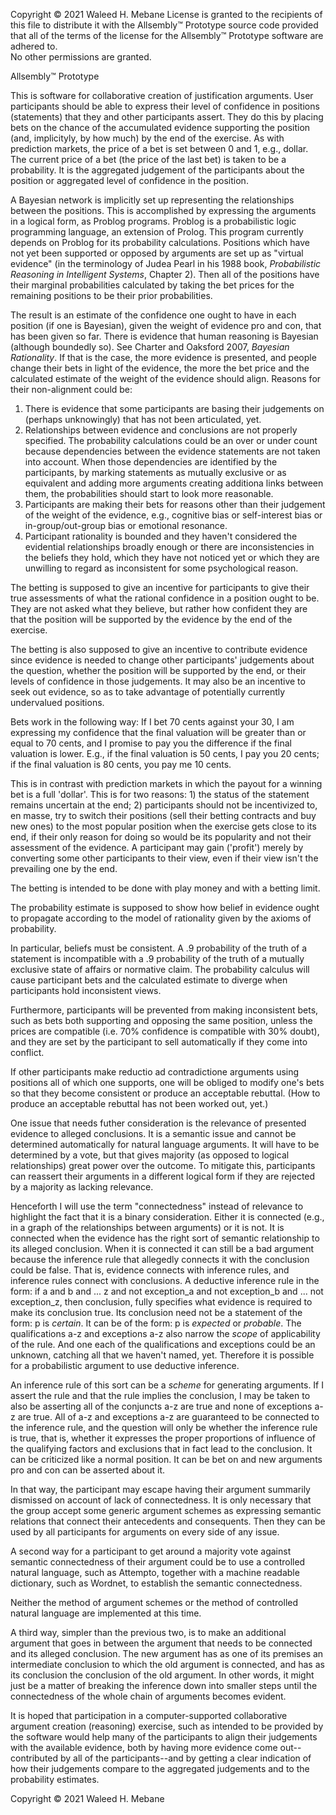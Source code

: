 Copyright © 2021 Waleed H. Mebane
License is granted to the recipients of this file to distribute it with
the Allsembly™ Prototype source code provided that all of the terms of
the license for the Allsembly™ Prototype software are adhered to.  
No other permissions are granted.

Allsembly™ Prototype

This is software for collaborative creation of justification arguments.
User participants should be able to express their level of confidence in 
positions (statements) that they and other participants assert.
They do this by placing bets on the chance of the accumulated evidence
supporting the position (and, implicityly, by how much) by the end of the exercise.
As with prediction markets, the price of a bet is set between 0 and 1, e.g.,
dollar.  The current price of a bet (the price of the last bet) is 
taken to be a probability.  It is the aggregated judgement of the 
participants about the position or aggregated level of confidence in the
position.

A Bayesian network is implicitly set up representing the relationships
between the positions.  This is accomplished by expressing the arguments
in a logical form, as Problog programs.  Problog is a probabilistic logic
programming language, an extension of Prolog.  This program currently
depends on Problog for its probability calculations.  Positions which
have not yet been supported or opposed by arguments are set up as
"virtual evidence" (in the terminology of Judea Pearl in his 1988 book, _Probabilistic Reasoning in Intelligent Systems_, Chapter 2).
Then all of the positions have their marginal probabilities calculated
by taking the bet prices for the remaining positions to be their prior probabilities.

The result is an estimate of the confidence one ought to have in each
position (if one is Bayesian), given the weight of evidence pro and con, 
that has been given so far.
There is evidence that human reasoning is Bayesian (although boundedly so).
See Charter and Oaksford 2007, _Bayesian Rationality_.  If that is the case, 
the more evidence is presented, and people change their bets in light of the
evidence, the more the bet price and the calculated estimate of the weight
of the evidence should align.
Reasons for their non-alignment could be:
1) There is evidence that some participants are basing their judgements on
(perhaps unknowingly) that has not been articulated, yet.
2) Relationships between evidence and conclusions are not properly
specified.  The probability calculations could be an over or under count
because dependencies between the evidence statements are not taken into 
account.  When those dependencies are identified by the participants, by
marking statements as mutually exclusive or as equivalent and adding
more arguments creating additiona links between them, the probabilities
should start to look more reasonable.
3) Participants are making their bets for reasons other than their judgement
of the weight of the evidence, e.g., cognitive bias or self-interest bias or
in-group/out-group bias or emotional resonance.
4) Participant rationality is bounded and they haven't considered the
evidential relationships broadly enough or there are inconsistencies in
the beliefs they hold, which they have not noticed yet or which they are
unwilling to regard as inconsistent for some psychological reason.

The betting is supposed to give an incentive for participants to give their
true assessments of what the rational confidence in a position ought to be.
They are not asked what they believe, but rather how confident they are that
the position will be supported by the evidence by the end of the exercise.

The betting is also supposed to give an incentive to contribute evidence
since evidence is needed to change other participants' judgements about
the question, whether the position will be supported by the end, or their
levels of confidence in those judgements.  It may also be an incentive to
seek out evidence, so as to take advantage of potentially currently
undervalued positions.

Bets work in the following way:
If I bet 70 cents against your 30, I am expressing my confidence that the final valuation will be greater than or equal to 70 cents, and I promise to pay you the difference if the final valuation is lower.
E.g., if the final valuation is 50 cents, I pay you 20 cents; if the final valuation is 80 cents, you pay me 10 cents.

This is in contrast with prediction markets in which the payout for a winning
bet is a full 'dollar'.  This is for two reasons:  1) the status of the 
statement remains uncertain at the end; 2) participants should not be
incentivized to, en masse, try to switch their positions (sell their betting
contracts and buy new ones) to the most popular position when the exercise
gets close to its end, if their only reason for doing so would be its
popularity and not their assessment of the evidence.  A participant may
gain ('profit') merely by converting some other participants to their view, 
even if their view isn't the prevailing one by the end.

The betting is intended to be done with play money and with a betting limit.

The probability estimate is supposed to show how belief in evidence ought to
propagate according to the model of rationality given by the axioms of 
probability.

In particular, beliefs must be consistent.  A .9 probability of the truth
of a statement is incompatible with a .9 probability of the truth of
a mutually exclusive state of affairs or normative claim.  The probability
calculus will cause participant bets and the calculated estimate to
diverge when participants hold inconsistent views.

Furthermore, participants will be prevented from making inconsistent bets,
such as bets both supporting and opposing the same position, unless the
prices are compatible (i.e. 70% confidence is compatible with 30% doubt),
and they are set by the participant to sell automatically if they come 
into conflict.

If other participants make reductio ad contradictione arguments using
positions all of which one supports, one will be obliged to modify one's
bets so that they become consistent or produce an acceptable rebuttal.
(How to produce an acceptable rebuttal has not been worked out, yet.)

One issue that needs futher consideration is the relevance of
presented evidence to alleged conclusions.  It is a semantic issue and
cannot be determined automatically for natural language arguments.
It will have to be determined by a vote, but that gives majority
(as opposed to logical relationships) great power over the outcome.
To mitigate this, participants can reassert their arguments in a different
logical form if they are rejected by a majority as lacking relevance.

Henceforth I will use the term "connectedness" instead of relevance to
highlight the fact that it is a binary consideration.  Either it is
connected (e.g., in a graph of the relationships between arguments) or
it is not.  It is connected when the evidence has the right sort of 
semantic relationship to its alleged conclusion.  When it is connected
it can still be a bad argument because the inference rule that allegedly
connects it with the conclusion could be false.  That is, evidence
connects with inference rules, and inference rules connect with
conclusions.  A deductive inference rule in the form: if a and b
and ... z and not exception_a and not exception_b and ... not
exception_z, then conclusion, fully specifies what evidence is required
to make its conclusion true.  Its conclusion need not be a statement
of the form: p is _certain_.  It can be of the form: p is _expected_ or
_probable_.  The qualifications a-z and exceptions a-z also narrow the
_scope_ of applicability of the rule.  And one each of the qualifications
and exceptions could be an unknown, catching all that we haven't named, yet.
Therefore it is possible for a probabilistic argument to use
deductive inference.

An inference rule of this sort can be a _scheme_ for generating arguments.
If I assert the rule and that the rule implies the conclusion, I may
be taken to also be asserting all of the conjuncts a-z are true and
none of exceptions a-z are true.  All of a-z and exceptions a-z are
guaranteed to be connected to the inference rule, and the question will
only be whether the inference rule is true, that is, whether it expresses
the proper proportions of influence of the qualifying factors and
exclusions that in fact lead to the conclusion.  It can be criticized
like a normal position.  It can be bet on and new arguments pro and con
can be asserted about it.

In that way, the participant may escape having their argument
summarily dismissed on account of lack of connectedness.  It is only
necessary that the group accept some generic argument schemes as 
expressing semantic relations that connect their antecedents and 
consequents.  Then they can be used by all participants for arguments
on every side of any issue.

A second way for a participant to get around a majority vote against
semantic connectedness of their argument could be to use a controlled
natural language, such as Attempto, together with a machine readable
dictionary, such as Wordnet, to establish the semantic connectedness.

Neither the method of argument schemes or the method of controlled 
natural language are implemented at this time.

A third way, simpler than the previous two, is to make an additional 
argument that goes in between the argument that needs to be connected
and its alleged conclusion. The new argument has as one of its premises
an intermediate conclusion to which the old argument is connected,
and has as its conclusion the conclusion of the old argument.  In
other words, it might just be a matter of breaking the inference
down into smaller steps until the connectedness of the whole chain
of arguments becomes evident.

It is hoped that participation in a computer-supported collaborative
argument creation (reasoning) exercise, such as intended to be provided
by the software would help many of the participants to align their judgements
with the available evidence, both by having more evidence come out--
contributed by all of the participants--and by getting a clear indication
of how their judgements compare to the aggregated judgements and to the
probability estimates.

Copyright © 2021 Waleed H. Mebane
